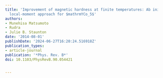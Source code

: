 ```yaml
---
title: 'Improvement of magnetic hardness at finite temperatures: Ab initio disordered
  local-moment approach for $mathrmYCo_5$'
authors:
- Munehisa Matsumoto
- Rudra
- Julie B. Staunton
date: '2014-08-01'
publishDate: '2024-06-27T16:20:24.516918Z'
publication_types:
- article-journal
publication: '*Phys. Rev. B*'
doi: 10.1103/PhysRevB.90.054421


---
```

